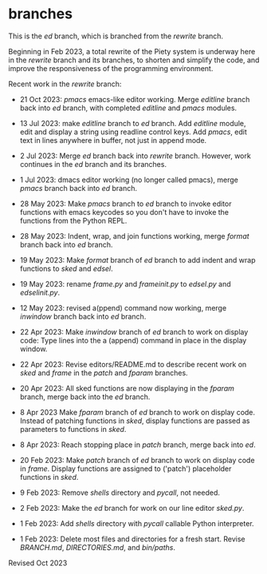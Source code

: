 
branches
========

This is the *ed* branch, which is branched from the *rewrite* branch.

Beginning in Feb 2023, a total rewrite of the Piety system is underway
here in the *rewrite* branch and its branches, to shorten and simplify 
the code, and improve the responsiveness of the programming environment.

Recent work in the *rewrite* branch:

- 21 Oct 2023: *pmacs* emacs-like editor working.  Merge *editline* branch 
  back into *ed* branch, with completed *editline* and *pmacs* modules.  

- 13 Jul 2023: make *editline* branch to *ed* branch.
  Add *editline* module, edit and display a string using readline control keys.
  Add *pmacs*, edit text in lines anywhere in buffer, not just in append mode. 

- 2 Jul 2023: Merge *ed* branch back into *rewrite* branch.  However,
  work continues in the *ed* branch and its branches.

- 1 Jul 2023: dmacs editor working (no longer called pmacs), merge 
  *pmacs* branch back into *ed* branch.

- 28 May 2023: Make *pmacs* branch to *ed* branch to invoke editor functions
  with emacs keycodes so you don't have to invoke the functions from the 
  Python REPL.

- 28 May 2023: Indent, wrap, and join functions working, merge *format*
  branch back into *ed* branch.

- 19 May 2023: Make *format* branch of *ed* branch to add indent and 
  wrap functions to *sked* and *edsel*.

- 19 May 2023: rename *frame.py* and *frameinit.py* to *edsel.py* and
  *edselinit.py*.

- 12 May 2023: revised a(ppend) command now working, merge *inwindow* branch
  back into *ed* branch.

- 22 Apr 2023: Make *inwindow* branch of *ed* branch to work on display code:
   Type lines into the a (append) command in place in the display window.

- 22 Apr 2023: Revise editors/README.md to describe recent work on
   *sked* and *frame* in the *patch* and *fparam* branches.

- 20 Apr 2023: All sked functions are now displaying in the *fparam* branch,
   merge back into the *ed* branch.

-  8 Apr 2023 Make *fparam* branch of *ed* branch to work on display code.
   Instead of patching functions in *sked*, display functions are passed 
   as parameters to functions in *sked*.

-  8 Apr 2023: Reach stopping place in *patch* branch, merge back into *ed*.

- 20 Feb 2023: Make *patch* branch of *ed* branch to work on display code 
   in *frame*.  Display functions are assigned to ('patch') placeholder
   functions in *sked*.

-  9 Feb 2023: Remove *shells* directory and *pycall*, not needed.

-  2 Feb 2023: Make the *ed* branch for work on our line editor *sked.py*.

-  1 Feb 2023: Add *shells* directory with *pycall* callable Python interpreter.

-  1 Feb 2023: Delete most files and directories for a fresh start.
   Revise *BRANCH.md*, *DIRECTORIES.md*, and *bin/paths*.

Revised Oct 2023
